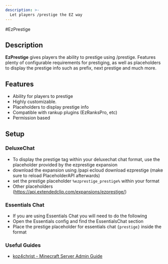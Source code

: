 ```yaml
---
description: >-
  Let players /prestige the EZ way
---
```


#EzPrestige

## Description

**EzPrestige** gives players the ability to prestige using /prestige. Features plenty of configurable requirements for prestiging, as well as placeholders to display the prestige info such as prefix, next prestige and much more.

## Features

* Ability for players to prestige
* Highly customizable.
* Placeholders to display prestige info
* Compatible with rankup plugins (EzRanksPro, etc)
* Permission based

## Setup

### DeluxeChat

* To display the prestige tag within your deluxechat chat format, use the placeholder provided by the ezprestige expansion
* download the expansion using /papi ecloud download ezprestige (make sure to reload PlaceholderAPI afterwards)
* set the prestige placeholder `%ezprestige_prestige%` within your format
* Other placeholders (https://api.extendedclip.com/expansions/ezprestige/)
  
### Essentials Chat

* If you are using Essentials Chat you will need to do the following
* Open the Essentials config and find the EssentialsChat section
* Place the prestige placeholder for essentials chat `{prestige}` inside the format

### Useful Guides

* [koz4christ - Minecraft Server Admin Guide](https://www.youtube.com/watch?time_continue=2&v=ZMFpLnxRGW0&feature=emb_logo)


